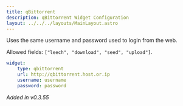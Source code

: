 ```yaml
---
title: qBittorrent
description: qBittorrent Widget Configuration
layout: ../../../layouts/MainLayout.astro
---
```


Uses the same username and password used to login from the web.

Allowed fields: `["leech", "download", "seed", "upload"]`.

```yaml
widget:
    type: qbittorrent
    url: http://qbittorrent.host.or.ip
    username: username
    password: password
```

*Added in v0.3.55*
